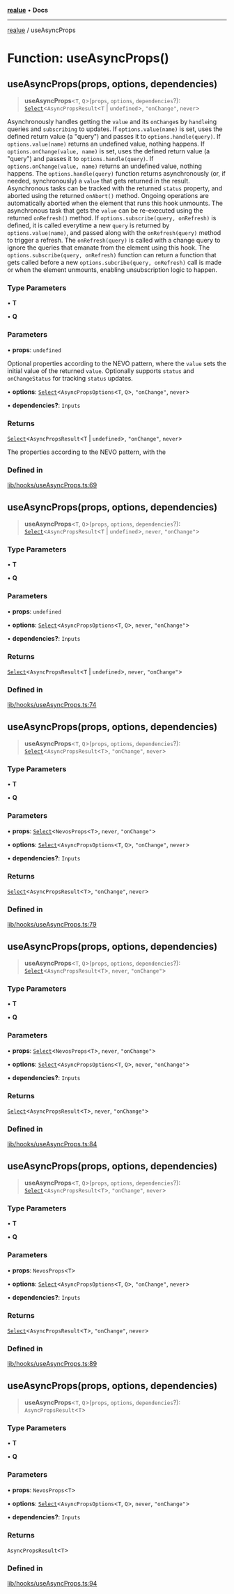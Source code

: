 [**realue**](../README.md) • **Docs**

***

[realue](../README.md) / useAsyncProps

# Function: useAsyncProps()

## useAsyncProps(props, options, dependencies)

> **useAsyncProps**\<`T`, `Q`\>(`props`, `options`, `dependencies`?): [`Select`](../type-aliases/Select.md)\<`AsyncPropsResult`\<`T` \| `undefined`\>, `"onChange"`, `never`\>

Asynchronously handles getting the `value` and its `onChange`s by `handle`ing queries and `subscribing` to updates.
If `options.value(name)` is set, uses the defined return value (a "query") and passes it to `options.handle(query)`. If `options.value(name)` returns an undefined value, nothing happens.
If `options.onChange(value, name)` is set, uses the defined return value (a "query") and passes it to `options.handle(query)`. If `options.onChange(value, name)` returns an undefined value, nothing happens.
The `options.handle(query)` function returns asynchronously (or, if needed, synchronously) a `value` that gets returned in the result.
Asynchronous tasks can be tracked with the returned `status` property, and aborted using the returned `onAbort()` method. Ongoing operations are automatically aborted when the element that runs this hook unmounts.
The asynchronous task that gets the `value` can be re-executed using the returned `onRefresh()` method.
If `options.subscribe(query, onRefresh)` is defined, it is called everytime a new `query` is returned by `options.value(name)`, and passed along with the `onRefresh(query)` method to trigger a refresh. The `onRefresh(query)` is called with a change query to ignore the queries that emanate from the element using this hook. The `options.subscribe(query, onRefresh)` function can return a function that gets called before a new `options.subcribe(query, onRefresh)` call is made or when the element unmounts, enabling unsubscription logic to happen.

### Type Parameters

• **T**

• **Q**

### Parameters

• **props**: `undefined`

Optional properties according to the NEVO pattern, where the `value` sets the initial value of the returned `value`. Optionally supports `status` and `onChangeStatus` for tracking `status` updates.

• **options**: [`Select`](../type-aliases/Select.md)\<`AsyncPropsOptions`\<`T`, `Q`\>, `"onChange"`, `never`\>

• **dependencies?**: `Inputs`

### Returns

[`Select`](../type-aliases/Select.md)\<`AsyncPropsResult`\<`T` \| `undefined`\>, `"onChange"`, `never`\>

The properties according to the NEVO pattern, with the

### Defined in

[lib/hooks/useAsyncProps.ts:69](https://github.com/nevoland/realue/blob/b0a59c2aa8e01af359fa1933a59bc53236ad21c6/lib/hooks/useAsyncProps.ts#L69)

## useAsyncProps(props, options, dependencies)

> **useAsyncProps**\<`T`, `Q`\>(`props`, `options`, `dependencies`?): [`Select`](../type-aliases/Select.md)\<`AsyncPropsResult`\<`T` \| `undefined`\>, `never`, `"onChange"`\>

### Type Parameters

• **T**

• **Q**

### Parameters

• **props**: `undefined`

• **options**: [`Select`](../type-aliases/Select.md)\<`AsyncPropsOptions`\<`T`, `Q`\>, `never`, `"onChange"`\>

• **dependencies?**: `Inputs`

### Returns

[`Select`](../type-aliases/Select.md)\<`AsyncPropsResult`\<`T` \| `undefined`\>, `never`, `"onChange"`\>

### Defined in

[lib/hooks/useAsyncProps.ts:74](https://github.com/nevoland/realue/blob/b0a59c2aa8e01af359fa1933a59bc53236ad21c6/lib/hooks/useAsyncProps.ts#L74)

## useAsyncProps(props, options, dependencies)

> **useAsyncProps**\<`T`, `Q`\>(`props`, `options`, `dependencies`?): [`Select`](../type-aliases/Select.md)\<`AsyncPropsResult`\<`T`\>, `"onChange"`, `never`\>

### Type Parameters

• **T**

• **Q**

### Parameters

• **props**: [`Select`](../type-aliases/Select.md)\<`NevosProps`\<`T`\>, `never`, `"onChange"`\>

• **options**: [`Select`](../type-aliases/Select.md)\<`AsyncPropsOptions`\<`T`, `Q`\>, `"onChange"`, `never`\>

• **dependencies?**: `Inputs`

### Returns

[`Select`](../type-aliases/Select.md)\<`AsyncPropsResult`\<`T`\>, `"onChange"`, `never`\>

### Defined in

[lib/hooks/useAsyncProps.ts:79](https://github.com/nevoland/realue/blob/b0a59c2aa8e01af359fa1933a59bc53236ad21c6/lib/hooks/useAsyncProps.ts#L79)

## useAsyncProps(props, options, dependencies)

> **useAsyncProps**\<`T`, `Q`\>(`props`, `options`, `dependencies`?): [`Select`](../type-aliases/Select.md)\<`AsyncPropsResult`\<`T`\>, `never`, `"onChange"`\>

### Type Parameters

• **T**

• **Q**

### Parameters

• **props**: [`Select`](../type-aliases/Select.md)\<`NevosProps`\<`T`\>, `never`, `"onChange"`\>

• **options**: [`Select`](../type-aliases/Select.md)\<`AsyncPropsOptions`\<`T`, `Q`\>, `never`, `"onChange"`\>

• **dependencies?**: `Inputs`

### Returns

[`Select`](../type-aliases/Select.md)\<`AsyncPropsResult`\<`T`\>, `never`, `"onChange"`\>

### Defined in

[lib/hooks/useAsyncProps.ts:84](https://github.com/nevoland/realue/blob/b0a59c2aa8e01af359fa1933a59bc53236ad21c6/lib/hooks/useAsyncProps.ts#L84)

## useAsyncProps(props, options, dependencies)

> **useAsyncProps**\<`T`, `Q`\>(`props`, `options`, `dependencies`?): [`Select`](../type-aliases/Select.md)\<`AsyncPropsResult`\<`T`\>, `"onChange"`, `never`\>

### Type Parameters

• **T**

• **Q**

### Parameters

• **props**: `NevosProps`\<`T`\>

• **options**: [`Select`](../type-aliases/Select.md)\<`AsyncPropsOptions`\<`T`, `Q`\>, `"onChange"`, `never`\>

• **dependencies?**: `Inputs`

### Returns

[`Select`](../type-aliases/Select.md)\<`AsyncPropsResult`\<`T`\>, `"onChange"`, `never`\>

### Defined in

[lib/hooks/useAsyncProps.ts:89](https://github.com/nevoland/realue/blob/b0a59c2aa8e01af359fa1933a59bc53236ad21c6/lib/hooks/useAsyncProps.ts#L89)

## useAsyncProps(props, options, dependencies)

> **useAsyncProps**\<`T`, `Q`\>(`props`, `options`, `dependencies`?): `AsyncPropsResult`\<`T`\>

### Type Parameters

• **T**

• **Q**

### Parameters

• **props**: `NevosProps`\<`T`\>

• **options**: [`Select`](../type-aliases/Select.md)\<`AsyncPropsOptions`\<`T`, `Q`\>, `never`, `"onChange"`\>

• **dependencies?**: `Inputs`

### Returns

`AsyncPropsResult`\<`T`\>

### Defined in

[lib/hooks/useAsyncProps.ts:94](https://github.com/nevoland/realue/blob/b0a59c2aa8e01af359fa1933a59bc53236ad21c6/lib/hooks/useAsyncProps.ts#L94)
